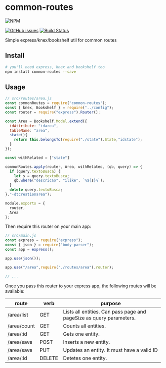 # common-routes

[![NPM](https://nodei.co/npm/common-routes.png?compact=true)](https://npmjs.org/package/common-routes)

[![GitHub issues](https://img.shields.io/github/issues/sombriks/common-routes.svg)](https://github.com/sombriks/common-routes/issues)
[![Build Status](https://travis-ci.org/sombriks/common-routes.svg?branch=master)](https://travis-ci.org/sombriks/common-routes)

Simple express/knex/bookshelf util for common routes

## Install

```bash
# you'll need express, knex and bookshelf too
npm install common-routes --save
```

## Usage

```javascript
// src/routes/area.js
const commonRoutes = require("common-routes");
const { knex, Bookshelf } = require("../config");
const router = require("express").Router();

const Area = Bookshelf.Model.extend({
  idAttribute: "idarea",
  tableName: "area",
  state(){
    return this.belongsTo(require("./state").State,"idstate");
  }
});

const withRelated = ["state"]

commonRoutes.apply(router, Area, withRelated, (qb, query) => {
  if (query.textoBusca) {
    let s = query.textoBusca;
    qb.where("descricao", "ilike", `%${s}%`);
  }
  delete query.textoBusca;
},"-dtcreationarea");

module.exports = {
  router,
  Area
};
```

Then require this router on your main app:

```javascript
// src/main.js
const express = require("express");
const { json } = require("body-parser");
const app = express();

app.use(json());

app.use("/area",require("./routes/area").router);

// ...

```

Once you pass this router to your express app, the following routes will be available:

| route       | verb    | purpose                                                             |
| ----------- | ------- | ------------------------------------------------------------------- |
| /area/list  | GET     | Lists all entities. Can pass page and pageSize as query parameters. |
| /area/count | GET     | Counts all entities.                                                |
| /area/:id   | GET     | Gets one entity.                                                    |
| /area/save  | POST    | Inserts a new entity.                                               |
| /area/save  | PUT     | Updates an entity. It must have a valid ID                          |
| /area/:id   | DELETE  | Detetes one entity.                                                 |
